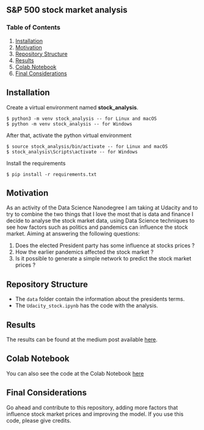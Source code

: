 ## S&P 500 stock market analysis

### Table of Contents

1. [Installation](#installation)
2. [Motivation](#motivation)
3. [Repository Structure](#repo)
4. [Results](#results)
5. [Colab Notebook](#colab)
6. [Final Considerations](#considerations)

## Installation <a name="installation"></a>

Create a virtual environment named **stock_analysis**.

```
$ python3 -m venv stock_analysis -- for Linux and macOS
$ python -m venv stock_analysis -- for Windows
```

After that, activate the python virtual environment

```
$ source stock_analysis/bin/activate -- for Linux and macOS
$ stock_analysis\Scripts\activate -- for Windows
```

Install the requirements

```
$ pip install -r requirements.txt
```


## Motivation <a name="motivation"></a>

As an activity of the Data Science Nanodegree I am taking at Udacity and to try to combine the two things that I love the most that is data and finance I decide to analyse the stock market data, using Data Science techniques to see how factors such as politics and pandemics can influence the stock market.
Aiming at answering the following questions:

1. Does the elected President party has some influence at stocks prices ?
2. How the earlier pandemics affected the stock market ?
3. Is it possible to generate a simple network to predict the stock market prices ?

## Repository Structure <a name="repo"></a>

- The `data` folder contain the information about the presidents terms.
- The `Udacity_stock.ipynb` has the code with the analysis.

## Results <a name="results"></a>

The results can be found at the medium post available [here](https://jair-neto.medium.com/does-joe-biden-victory-will-make-your-investments-at-stock-market-skyrocket-9c2dda725a1e).

## Colab Notebook <a name="colab"></a>

You can also see the code at the Colab Notebook [here](https://colab.research.google.com/drive/1a8SB3ozDtLaXJ3IOMSIPW2Syh5BufxzH?usp=sharing)

## Final Considerations <a name="considerations"></a>

Go ahead and contribute to this repository, adding more factors that influence stock market prices and improving the model. If you use this code, please give credits.
